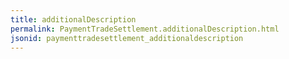 ```yaml
---
title: additionalDescription
permalink: PaymentTradeSettlement.additionalDescription.html
jsonid: paymenttradesettlement_additionaldescription
---
```

